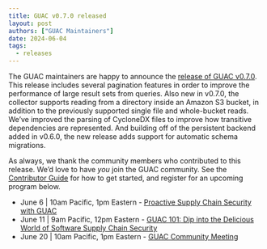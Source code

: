 ```yaml
---
title: GUAC v0.7.0 released
layout: post
authors: ["GUAC Maintainers"]
date: 2024-06-04
tags:
  - releases
---
```


The GUAC maintainers are happy to announce the [release of GUAC v0.7.0](https://github.com/guacsec/guac/releases/tag/v0.7.0).
This release includes several pagination features in order to improve the performance of large result sets from queries.
Also new in v0.7.0, the collector supports reading from a directory inside an Amazon S3 bucket, in addition to the previously supported single file and whole-bucket reads.
We’ve improved the parsing of CycloneDX files to improve how transitive dependencies are represented.
And building off of the persistent backend added in v0.6.0, the new release adds support for automatic schema migrations.

As always, we thank the community members who contributed to this release.
We’d love to have *you* join the GUAC community.
See the [Contributor Guide](https://github.com/guacsec/guac/blob/main/CONTRIBUTING.md) for how to get started, and register for an upcoming program below.

* June 6 | 10am Pacific, 1pm Eastern - [Proactive Supply Chain Security with GUAC](https://zoom.us/webinar/register/6017147595543/WN_jxAYJJieTVel2bdwzd3Aag)
* June 11 | 9am Pacific, 12pm Eastern - [GUAC 101: Dip into the Delicious World of Software Supply Chain Security](https://community.cncf.io/events/details/cncf-cncf-online-programs-presents-cloud-native-live-guac-101-dip-into-the-delicious-world-of-software-supply-chain-security/)
* June 20 | 10am Pacific, 1pm Eastern - [GUAC Community Meeting](https://www.google.com/calendar/event?eid=Nm45cmhpbWc3Y2ZxMGVnZDk5a2M5MTFkbDJfMjAyNDA2MjBUMTcwMDAwWiBzNjN2b2VmaHA1aTlwZmx0YjVxNjduZ3Blc0Bn&ctz=America/New_York)
